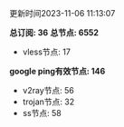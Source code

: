更新时间2023-11-06 11:13:07

**总订阅: 36**
**总节点: 6552**
- vless节点: 17

**google ping有效节点: 146**
- v2ray节点: 56
- trojan节点: 32
- ss节点: 58
